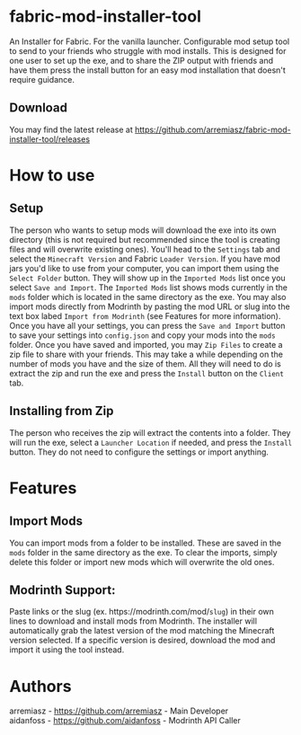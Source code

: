 # fabric-mod-installer-tool
An Installer for Fabric. For the vanilla launcher. 
Configurable mod setup tool to send to your friends who struggle with mod installs.
This is designed for one user to set up the exe, and to share the ZIP output with friends and have them
press the install button for an easy mod installation that doesn't require guidance.

## Download
You may find the latest release at https://github.com/arremiasz/fabric-mod-installer-tool/releases

# How to use

## Setup
The person who wants to setup mods will download the exe into its own directory (this is not required but 
recommended since the tool is creating files and will overwrite existing ones). You'll head to the `Settings` tab
and select the `Minecraft Version` and Fabric `Loader Version`. If you have mod jars you'd like to use from your 
computer, you can import them using the `Select Folder` button. They will show up in the `Imported Mods` list once
you select `Save and Import`. The `Imported Mods` list shows mods currently in the `mods` folder which is located
in the same directory as the exe. You may also import mods directly from Modrinth by pasting the mod URL or slug
into the text box labed `Import from Modrinth` (see Features for more information). Once you have all your settings,
you can press the `Save and Import` button to save your settings into `config.json` and copy your mods into the
`mods` folder. Once you have saved and imported, you may `Zip Files` to create a zip file to share with your friends.
This may take a while depending on the number of mods you have and the size of them.
All they will need to do is extract the zip and run the exe and press the `Install` button on the `Client` tab.

## Installing from Zip
The person who receives the zip will extract the contents into a folder. They will run the exe, select a `Launcher Location`
if needed, and press the `Install` button. They do not need to configure the settings or import anything.

# Features

## Import Mods
You can import mods from a folder to be installed. These are saved in the `mods` folder in the same directory 
as the exe. To clear the imports, simply delete this folder or import new mods which will overwrite the old ones.

## Modrinth Support:
Paste links or the slug (ex. https:\/\/modrinth.com/mod/`slug`) in their own lines to download and 
install mods from Modrinth. The installer will automatically grab the latest version of the mod matching the 
Minecraft version selected. If a specific version is desired, download the mod and import it using 
the tool instead.

# Authors
arremiasz - https://github.com/arremiasz - Main Developer\
aidanfoss - https://github.com/aidanfoss - Modrinth API Caller